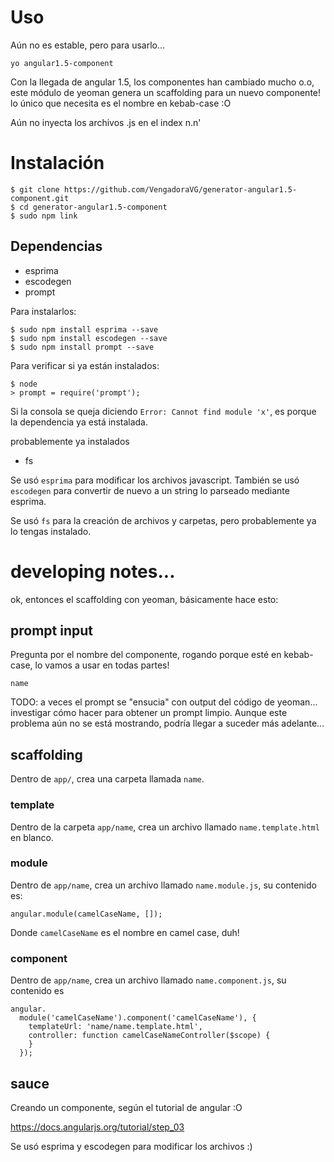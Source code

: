 # Uso

Aún no es estable, pero para usarlo...

    yo angular1.5-component

Con la llegada de angular 1.5, los componentes han cambiado mucho o.o, este módulo de yeoman genera un scaffolding para un nuevo componente! lo único que necesita es el nombre en kebab-case :O

Aún no inyecta los archivos .js en el index n.n'

# Instalación

    $ git clone https://github.com/VengadoraVG/generator-angular1.5-component.git
    $ cd generator-angular1.5-component
    $ sudo npm link

## Dependencias

* esprima
* escodegen
* prompt

Para instalarlos:

    $ sudo npm install esprima --save
    $ sudo npm install escodegen --save
    $ sudo npm install prompt --save

Para verificar si ya están instalados:

    $ node
    > prompt = require('prompt');

Si la consola se queja diciendo `Error: Cannot find module 'x'`, es porque la dependencia ya está instalada.

probablemente ya instalados

* fs

Se usó `esprima` para modificar los archivos javascript. También se usó `escodegen` para convertir de nuevo a un string lo parseado mediante esprima.

Se usó `fs` para la creación de archivos y carpetas, pero probablemente ya lo tengas instalado.

# developing notes...

ok, entonces el scaffolding con yeoman, básicamente hace esto:

## prompt input

Pregunta por el nombre del componente, rogando porque esté en kebab-case, lo vamos a usar en todas partes!

    name

TODO: a veces el prompt se "ensucia" con output del código de yeoman... investigar cómo hacer para obtener un prompt limpio. Aunque este problema aún no se está mostrando, podría llegar a suceder más adelante...

## scaffolding

Dentro de `app/`, crea una carpeta llamada `name`.

### template

Dentro de la carpeta `app/name`, crea un archivo llamado `name.template.html` en blanco.

### module

Dentro de `app/name`, crea un archivo llamado `name.module.js`, su contenido es:

    angular.module(camelCaseName, []);

Donde `camelCaseName` es el nombre en camel case, duh!

### component

Dentro de `app/name`, crea un archivo llamado `name.component.js`, su contenido es

    angular.
      module('camelCaseName').component('camelCaseName'), {
        templateUrl: 'name/name.template.html',
        controller: function camelCaseNameController($scope) {
        }
      });

## sauce

Creando un componente, según el tutorial de angular :O

https://docs.angularjs.org/tutorial/step_03

Se usó esprima y escodegen para modificar los archivos :)
